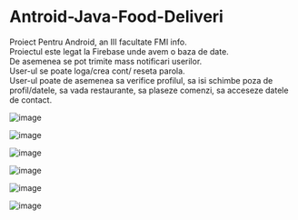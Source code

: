 # Antroid-Java-Food-Deliveri
Proiect Pentru Android, an III facultate FMI info.  
Proiectul este legat la Firebase unde avem o baza de date.  
De asemenea se pot trimite mass notificari userilor.  
User-ul se poate loga/crea cont/ reseta parola.  
User-ul poate de asemenea sa verifice profilul, sa isi schimbe poza de profil/datele, sa vada restaurante, sa plaseze comenzi, sa acceseze datele de contact.  

![image](https://user-images.githubusercontent.com/61537857/220593864-b39cc280-15fd-4511-a83b-bc13b956d88b.png)

![image](https://user-images.githubusercontent.com/61537857/220593946-c7c872d8-beae-41aa-9437-3463e3b63813.png)

![image](https://user-images.githubusercontent.com/61537857/220594018-bb42fd80-439f-4545-bcdf-b99955f3f9ca.png)

![image](https://user-images.githubusercontent.com/61537857/220595891-9de9dc02-c5b2-4660-898a-6feee403ad2f.png)

![image](https://user-images.githubusercontent.com/61537857/220595937-0cccc23c-7862-4b45-81bc-80489f250cd1.png)

![image](https://user-images.githubusercontent.com/61537857/220596069-6f40d1f3-c732-49da-9dc9-357489f78b24.png)



